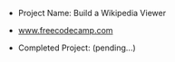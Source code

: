 * Project Name: Build a Wikipedia Viewer

- www.freecodecamp.com

- Completed Project:  (pending...)